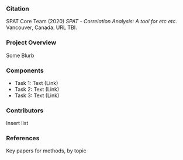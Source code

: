 ### Citation

SPAT Core Team (2020) *SPAT - Correlation Analysis: A tool for etc etc*. Vancouver, Canada. URL TBI.


### Project Overview

Some Blurb



### Components

* Task 1: Text (Link)
* Task 2: Text (Link)
* Task 3: Text (Link)

### Contributors

Insert list

### References


Key papers for methods, by topic




